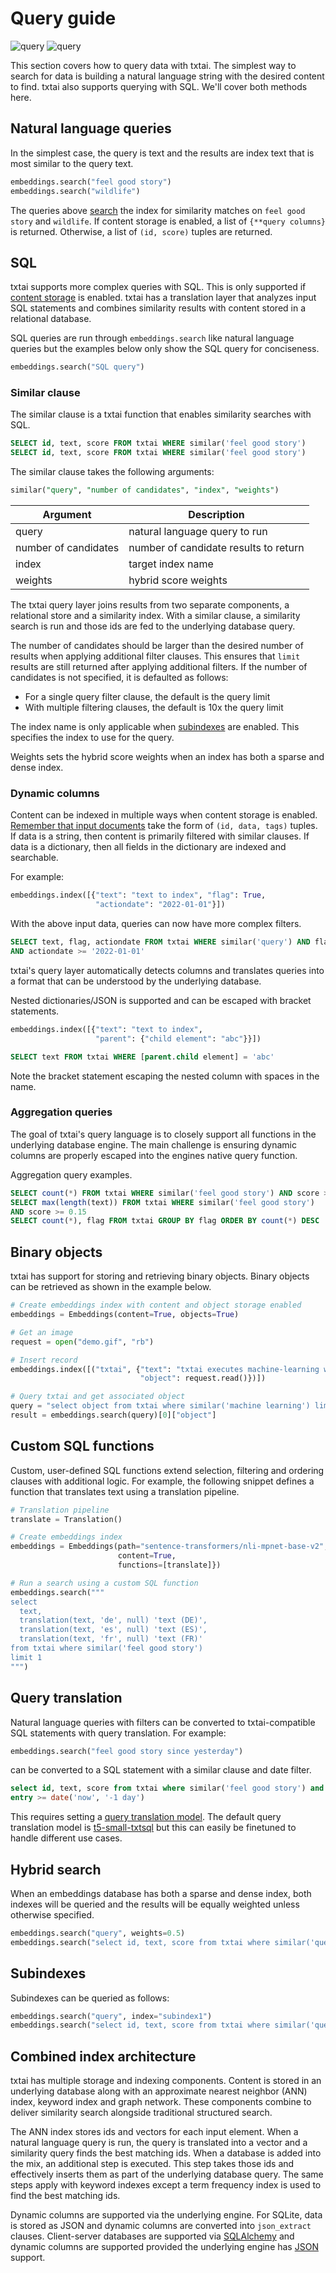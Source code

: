 # Query guide

![query](../images/query.png#only-light)
![query](../images/query-dark.png#only-dark)

This section covers how to query data with txtai. The simplest way to search for data is building a natural language string with the desired content to find. txtai also supports querying with SQL. We'll cover both methods here.

## Natural language queries

In the simplest case, the query is text and the results are index text that is most similar to the query text.

```python
embeddings.search("feel good story")
embeddings.search("wildlife")
```

The queries above [search](../methods#txtai.embeddings.base.Embeddings.search) the index for similarity matches on `feel good story` and `wildlife`. If content storage is enabled, a list of `{**query columns}` is returned. Otherwise, a list of `(id, score)` tuples are returned.

## SQL

txtai supports more complex queries with SQL. This is only supported if [content storage](../configuration/database#content) is enabled. txtai has a translation layer that analyzes input SQL statements and combines similarity results with content stored in a relational database.

SQL queries are run through `embeddings.search` like natural language queries but the examples below only show the SQL query for conciseness.

```python
embeddings.search("SQL query")
```

### Similar clause

The similar clause is a txtai function that enables similarity searches with SQL.

```sql
SELECT id, text, score FROM txtai WHERE similar('feel good story')
SELECT id, text, score FROM txtai WHERE similar('feel good story')
```

The similar clause takes the following arguments:

```sql
similar("query", "number of candidates", "index", "weights")
```

| Argument              | Description                            |
| --------------------- | ---------------------------------------|
| query                 | natural language query to run          |
| number of candidates  | number of candidate results to return  |
| index                 | target index name                      |
| weights               | hybrid score weights                   |

The txtai query layer joins results from two separate components, a relational store and a similarity index. With a similar clause, a similarity search is run and those ids are fed to the underlying database query.

The number of candidates should be larger than the desired number of results when applying additional filter clauses. This ensures that `limit` results are still returned after applying additional filters. If the number of candidates is not specified, it is defaulted as follows:

- For a single query filter clause, the default is the query limit
- With multiple filtering clauses, the default is 10x the query limit

The index name is only applicable when [subindexes](../configuration/general/#indexes) are enabled. This specifies the index to use for the query.

Weights sets the hybrid score weights when an index has both a sparse and dense index.

### Dynamic columns

Content can be indexed in multiple ways when content storage is enabled. [Remember that input documents](../#index) take the form of `(id, data, tags)` tuples. If data is a string, then content is primarily filtered with similar clauses. If data is a dictionary, then all fields in the dictionary are indexed and searchable.

For example:

```python
embeddings.index([{"text": "text to index", "flag": True,
                   "actiondate": "2022-01-01"}])
```

With the above input data, queries can now have more complex filters.

```sql
SELECT text, flag, actiondate FROM txtai WHERE similar('query') AND flag = 1
AND actiondate >= '2022-01-01'
```

txtai's query layer automatically detects columns and translates queries into a format that can be understood by the underlying database.

Nested dictionaries/JSON is supported and can be escaped with bracket statements.

```python
embeddings.index([{"text": "text to index",
                   "parent": {"child element": "abc"}}])
```

```sql
SELECT text FROM txtai WHERE [parent.child element] = 'abc'
```

Note the bracket statement escaping the nested column with spaces in the name.

### Aggregation queries

The goal of txtai's query language is to closely support all functions in the underlying database engine. The main challenge is ensuring dynamic columns are properly escaped into the engines native query function. 

Aggregation query examples.

```sql
SELECT count(*) FROM txtai WHERE similar('feel good story') AND score >= 0.15
SELECT max(length(text)) FROM txtai WHERE similar('feel good story')
AND score >= 0.15
SELECT count(*), flag FROM txtai GROUP BY flag ORDER BY count(*) DESC
```

## Binary objects

txtai has support for storing and retrieving binary objects. Binary objects can be retrieved as shown in the example below.

```python
# Create embeddings index with content and object storage enabled
embeddings = Embeddings(content=True, objects=True)

# Get an image
request = open("demo.gif", "rb")

# Insert record
embeddings.index([("txtai", {"text": "txtai executes machine-learning workflows.",
                             "object": request.read()})])

# Query txtai and get associated object
query = "select object from txtai where similar('machine learning') limit 1"
result = embeddings.search(query)[0]["object"]
```

## Custom SQL functions

Custom, user-defined SQL functions extend selection, filtering and ordering clauses with additional logic. For example, the following snippet defines a function that translates text using a translation pipeline.

```python
# Translation pipeline
translate = Translation()

# Create embeddings index
embeddings = Embeddings(path="sentence-transformers/nli-mpnet-base-v2",
                        content=True,
                        functions=[translate]})

# Run a search using a custom SQL function
embeddings.search("""
select
  text,
  translation(text, 'de', null) 'text (DE)',
  translation(text, 'es', null) 'text (ES)',
  translation(text, 'fr', null) 'text (FR)'
from txtai where similar('feel good story')
limit 1
""")
```

## Query translation

Natural language queries with filters can be converted to txtai-compatible SQL statements with query translation. For example:

```python
embeddings.search("feel good story since yesterday")
```

can be converted to a SQL statement with a similar clause and date filter.

```sql
select id, text, score from txtai where similar('feel good story') and
entry >= date('now', '-1 day')
```

This requires setting a [query translation model](../configuration/database#query). The default query translation model is [t5-small-txtsql](https://huggingface.co/NeuML/t5-small-txtsql) but this can easily be finetuned to handle different use cases.

## Hybrid search

When an embeddings database has both a sparse and dense index, both indexes will be queried and the results will be equally weighted unless otherwise specified.

```python
embeddings.search("query", weights=0.5)
embeddings.search("select id, text, score from txtai where similar('query', 0.5)")
```

## Subindexes

Subindexes can be queried as follows:

```python
embeddings.search("query", index="subindex1")
embeddings.search("select id, text, score from txtai where similar('query', 'subindex1')")
```

## Combined index architecture

txtai has multiple storage and indexing components. Content is stored in an underlying database along with an approximate nearest neighbor (ANN) index, keyword index and graph network. These components combine to deliver similarity search alongside traditional structured search.

The ANN index stores ids and vectors for each input element. When a natural language query is run, the query is translated into a vector and a similarity query finds the best matching ids. When a database is added into the mix, an additional step is executed. This step takes those ids and effectively inserts them as part of the underlying database query. The same steps apply with keyword indexes except a term frequency index is used to find the best matching ids.

Dynamic columns are supported via the underlying engine. For SQLite, data is stored as JSON and dynamic columns are converted into `json_extract` clauses. Client-server databases are supported via [SQLAlchemy](https://docs.sqlalchemy.org/en/20/dialects/) and dynamic columns are supported provided the underlying engine has [JSON](https://docs.sqlalchemy.org/en/20/core/type_basics.html#sqlalchemy.types.JSON) support.
